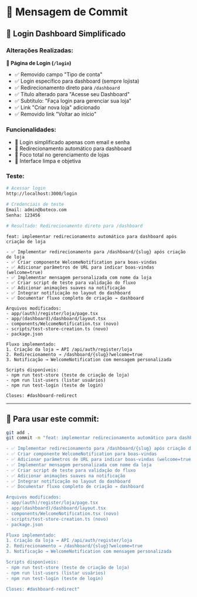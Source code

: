 # 🎯 **Mensagem de Commit**

## 🔐 **Login Dashboard Simplificado**

### **Alterações Realizadas:**

**📱 Página de Login (`/login`)**
- ✅ Removido campo "Tipo de conta" 
- ✅ Login específico para dashboard (sempre lojista)
- ✅ Redirecionamento direto para `/dashboard`
- ✅ Título alterado para "Acesse seu Dashboard"
- ✅ Subtítulo: "Faça login para gerenciar sua loja"
- ✅ Link "Criar nova loja" adicionado
- ✅ Removido link "Voltar ao início"

### **Funcionalidades:**
- 🔐 Login simplificado apenas com email e senha
- 🎯 Redirecionamento automático para dashboard
- 🏪 Foco total no gerenciamento de lojas
- 📱 Interface limpa e objetiva

### **Teste:**
```bash
# Acessar login
http://localhost:3000/login

# Credenciais de teste
Email: admin@boteco.com
Senha: 123456

# Resultado: Redirecionamento direto para /dashboard
```

```
feat: implementar redirecionamento automático para dashboard após criação de loja

- ✅ Implementar redirecionamento para /dashboard/{slug} após criação de loja
- ✅ Criar componente WelcomeNotification para boas-vindas
- ✅ Adicionar parâmetros de URL para indicar boas-vindas (welcome=true)
- ✅ Implementar mensagem personalizada com nome da loja
- ✅ Criar script de teste para validação do fluxo
- ✅ Adicionar animações suaves na notificação
- ✅ Integrar notificação no layout do dashboard
- ✅ Documentar fluxo completo de criação → dashboard

Arquivos modificados:
- app/(auth)/register/loja/page.tsx
- app/(dashboard)/dashboard/layout.tsx
- components/WelcomeNotification.tsx (novo)
- scripts/test-store-creation.ts (novo)
- package.json

Fluxo implementado:
1. Criação da loja → API /api/auth/register/loja
2. Redirecionamento → /dashboard/{slug}?welcome=true
3. Notificação → WelcomeNotification com mensagem personalizada

Scripts disponíveis:
- npm run test-store (teste de criação de loja)
- npm run list-users (listar usuários)
- npm run test-login (teste de login)

Closes: #dashboard-redirect
```

---

## 🚀 **Para usar este commit:**

```bash
git add .
git commit -m "feat: implementar redirecionamento automático para dashboard após criação de loja

- ✅ Implementar redirecionamento para /dashboard/{slug} após criação de loja
- ✅ Criar componente WelcomeNotification para boas-vindas
- ✅ Adicionar parâmetros de URL para indicar boas-vindas (welcome=true)
- ✅ Implementar mensagem personalizada com nome da loja
- ✅ Criar script de teste para validação do fluxo
- ✅ Adicionar animações suaves na notificação
- ✅ Integrar notificação no layout do dashboard
- ✅ Documentar fluxo completo de criação → dashboard

Arquivos modificados:
- app/(auth)/register/loja/page.tsx
- app/(dashboard)/dashboard/layout.tsx
- components/WelcomeNotification.tsx (novo)
- scripts/test-store-creation.ts (novo)
- package.json

Fluxo implementado:
1. Criação da loja → API /api/auth/register/loja
2. Redirecionamento → /dashboard/{slug}?welcome=true
3. Notificação → WelcomeNotification com mensagem personalizada

Scripts disponíveis:
- npm run test-store (teste de criação de loja)
- npm run list-users (listar usuários)
- npm run test-login (teste de login)

Closes: #dashboard-redirect"
```